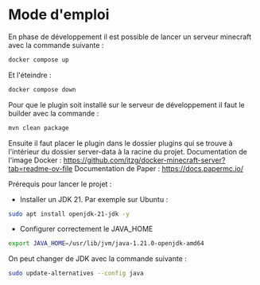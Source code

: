 # Mode d'emploi
En phase de développement il est possible de lancer un serveur minecraft avec la commande suivante :
```bash
docker compose up
```

Et l'éteindre :
```bash
docker compose down
```

Pour que le plugin soit installé sur le serveur de développement il faut le builder avec la commande :
```bash
mvn clean package
```
Ensuite il faut placer le plugin dans le dossier plugins qui se trouve à l'intérieur du dossier server-data à la racine du projet.
Documentation de l'image Docker : https://github.com/itzg/docker-minecraft-server?tab=readme-ov-file
Documentation de Paper : https://docs.papermc.io/

Prérequis pour lancer le projet :
- Installer un JDK 21. Par exemple sur Ubuntu : 
```bash
sudo apt install openjdk-21-jdk -y
```
- Configurer correctement le JAVA_HOME
```bash
export JAVA_HOME=/usr/lib/jvm/java-1.21.0-openjdk-amd64
```

On peut changer de JDK avec la commande suivante :
```bash
sudo update-alternatives --config java
```
